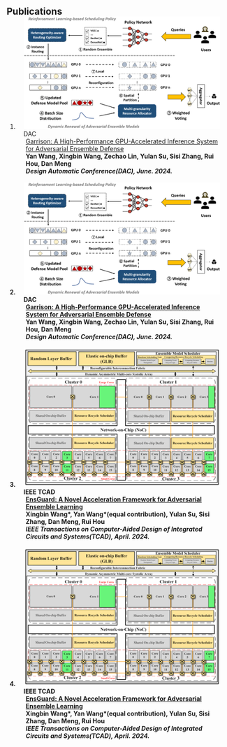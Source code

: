 <h2 id="publications" style="margin: 2px 0px -15px;">Publications</h2>

<div class="publications">
<ol class="bibliography">

<li>
<div class="pub-row">

  <div class="col-sm-3 abbr" style="position: relative;padding-right: 15px;padding-left: 15px;">
    <img src="assets/img/Garrison_overview.png" class="teaser img-fluid z-depth-1">
    <abbr class="badge">DAC</abbr>
  </div>

  <div class="col-sm-9" style="position: relative;padding-right: 15px;padding-left: 20px;">
    <div class="title"><a href="https://61dac.conference-program.com/presentation/?id=RESEARCH018&sess=sess126">Garrison: A High-Performance GPU-Accelerated Inference System for Adversarial Ensemble Defense</a></div>
    <div class="author"><strong>Yan Wang<strong>, Xingbin Wang, Zechao Lin, Yulan Su, Sisi Zhang, Rui Hou, Dan Meng</div>
    <div class="periodical"><em>Design Automatic Conference<strong>(DAC)</strong>, June. 2024.</em></div>
  </div>
</div>
</li>

<br>

<li>
<div class="pub-row">

  <div class="col-sm-3 abbr" style="position: relative;padding-right: 15px;padding-left: 15px;">
    <img src="assets/img/Garrison_overview.png" class="teaser img-fluid z-depth-1">
    <abbr class="badge">DAC</abbr>
  </div>

  <div class="col-sm-9" style="position: relative;padding-right: 15px;padding-left: 20px;">
    <div class="title"><a href="https://61dac.conference-program.com/presentation/?id=RESEARCH018&sess=sess126">Garrison: A High-Performance GPU-Accelerated Inference System for Adversarial Ensemble Defense</a></div>
    <div class="author"><strong>Yan Wang<strong>, Xingbin Wang, Zechao Lin, Yulan Su, Sisi Zhang, Rui Hou, Dan Meng</div>
    <div class="periodical"><em>Design Automatic Conference<strong>(DAC)</strong>, June. 2024.</em></div>
  </div>
</div>
</li>

<br>

<li>
<div class="pub-row">

  <div class="col-sm-3 abbr" style="position: relative;padding-right: 15px;padding-left: 15px;">
    <img src="assets/img/tcad2024.png" class="teaser img-fluid z-depth-1">
    <abbr class="badge">IEEE TCAD</abbr>
  </div>

  <div class="col-sm-9" style="position: relative;padding-right: 15px;padding-left: 20px;">
    <div class="title"><a href="https://ieeexplore.ieee.org/document/10502340">EnsGuard: A Novel Acceleration Framework for Adversarial Ensemble Learning</a></div>
    <div class="author">Xingbin Wang*, <strong>Yan Wang*(equal contribution)</strong>, Yulan Su, Sisi Zhang, Dan Meng, Rui Hou</div>
    <div class="periodical"><em>IEEE Transactions on Computer-Aided Design of Integrated Circuits and Systems<strong>(TCAD)</strong>, April. 2024.</em></div>
  </div>
</div>
</li>

<br>

<li>
<div class="pub-row">

  <div class="col-sm-3 abbr" style="position: relative;padding-right: 15px;padding-left: 15px;">
    <img src="assets/img/tcad2024.png" class="teaser img-fluid z-depth-1">
    <abbr class="badge">IEEE TCAD</abbr>
  </div>

  <div class="col-sm-9" style="position: relative;padding-right: 15px;padding-left: 20px;">
    <div class="title"><a href="https://ieeexplore.ieee.org/document/10502340">EnsGuard: A Novel Acceleration Framework for Adversarial Ensemble Learning</a></div>
    <div class="author">Xingbin Wang*, <strong>Yan Wang*(equal contribution)</strong>, Yulan Su, Sisi Zhang, Dan Meng, Rui Hou</div>
    <div class="periodical"><em>IEEE Transactions on Computer-Aided Design of Integrated Circuits and Systems<strong>(TCAD)</strong>, April. 2024.</em></div>
  </div>
</div>
</li>

</ol>
</div>
